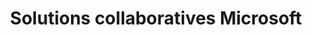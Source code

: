 ---
title: Solutions collaboratives Microsoft
slug: microsoft-collaborative-solutions
excerpt: Tout sur les Solutions collaboratives Microsoft
sections: Premiers pas, Configuration sur ordinateur, Configuration sur smartphone, Migration, Fonctionnalités et partage Exchange, Outlook Web Application (webmail Exchange), Exchange Divers, Office, Sharepoint
---